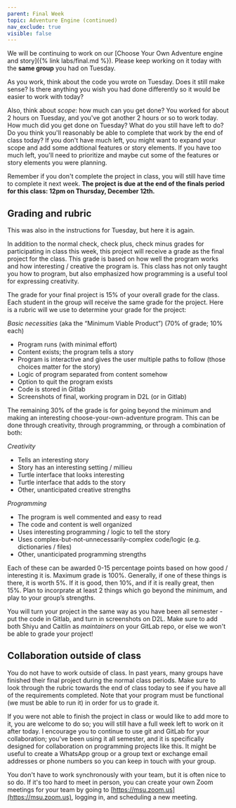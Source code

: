 ```yaml
---
parent: Final Week
topic: Adventure Engine (continued)
nav_exclude: true
visible: false
---
```


We will be continuing to work on our [Choose Your Own Adventure engine and story]({% link labs/final.md %}). Please keep working on it today with the **same group** you had on Tuesday.

As you work, think about the code you wrote on Tuesday. Does it still make sense? Is there anything you wish you had done differently so it would be easier to work with today?

Also, think about *scope*: how much can you get done? You worked for about 2 hours on Tuesday, and you've got another 2 hours or so to work today. How much did you get done on Tuesday? What do you still have left to do? Do you think you'll reasonably be able to complete that work by the end of class today? If you don't have much left, you might want to expand your scope and add some addtional features or story elements. If you have too much left, you'll need to prioritize and maybe cut some of the features or story elements you were planning.

Remember if you don't complete the project in class, you will still have time to complete it next week. **The project is due at the end of the finals period for this class: 12pm on Thursday, December 12th.**

## Grading and rubric

This was also in the instructions for Tuesday, but here it is again.

In addition to the normal check, check plus, check minus grades for participating in class this week, this project will receive a grade
as the final project for the class. This grade is based on how well the program works and how interesting / creative the program is. This class has not only taught you how to program, but also emphasized how programming is a useful tool for expressing creativity.

The grade for your final project is 15% of your overall grade for the class. Each student in the group will receive the same grade for the project. Here is a rubric will we use to determine your grade for the project:

*Basic necessities* (aka the “Minimum Viable Product”) (70% of grade; 10% each)
* Program runs (with minimal effort)
* Content exists; the program tells a story
* Program is interactive and gives the user multiple paths to follow (those choices matter for the story)
* Logic of program separated from content somehow
* Option to quit the program exists
* Code is stored in Gitlab
* Screenshots of final, working program in D2L (or in Gitlab)

The remaining 30% of the grade is for going beyond the minimum and making an interesting choose-your-own-adventure program. This can be done through creativity, through programming, or through a combination of both:

*Creativity*
* Tells an interesting story
* Story has an interesting setting / millieu
* Turtle interface that looks  interesting 
* Turtle interface that adds to the story
* Other, unanticipated creative strengths

*Programming*
* The program is well commented and easy to read
* The code and content is well organized
* Uses interesting programming / logic to tell the story
* Uses complex-but-not-unnecessarily-complex code/logic (e.g. dictionaries / files)
* Other, unanticipated programming strengths

Each of these can be awarded 0-15 percentage points based on how good / interesting it is. Maximum grade is 100%. Generally, if one of these things is there, it is worth 5%. If it is good, then 10%, and if it is really great, then 15%. Plan to incorprate at least 2 things which go beyond the minimum, and play to your group’s strengths.

You will turn your project in the same way as you have been all semester - put the code in Gitlab, and turn in screenshots on D2L. Make sure to add both Shiyu and Caitlin as *maintainers* on your GitLab repo, or else we won't be able to grade your project!

## Collaboration outside of class

You do not have to work outside of class. In past years, many groups have finished their final project during the normal class periods. Make sure to look through the rubric towards the end of class today to see if you have all of the requirements completed. Note that your program must be functional (we must be able to run it) in order for us to grade it. 

If you were not able to finish the project in class or would like to add more to it, you are welcome to do so; you will still have a full week left to work on it after today. I encourage you to continue to use git and GitLab for your collaboration; you've been using it all semester, and it is specifically designed for collaboration on programming projects like this. It might be useful to create a WhatsApp group or a group text or exchange email addresses or phone numbers so you can keep in touch with your group.

You don't have to work synchronously with your team, but it is often nice to so do. If it's too hard to meet in person, you can create your own Zoom meetings for your team by going to [https://msu.zoom.us](https://msu.zoom.us), logging in, and scheduling a new meeting.

